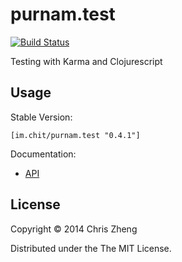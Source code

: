 # purnam.test

[![Build Status](https://travis-ci.org/purnam/purnam.test.png?branch=master)](https://travis-ci.org/purnam/purnam.test)

Testing with Karma and Clojurescript

## Usage

Stable Version: 

    [im.chit/purnam.test "0.4.1"]

Documentation:

- [API](http://purnam.github.io/purnam.test/)

## License

Copyright © 2014 Chris Zheng

Distributed under the The MIT License.
